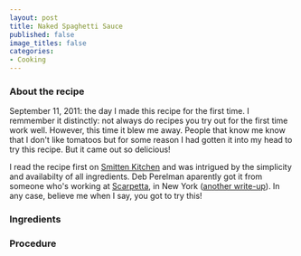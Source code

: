```yaml
---
layout: post
title: Naked Spaghetti Sauce
published: false
image_titles: false
categories:
- Cooking
---
```


### About the recipe
September 11, 2011: the day I made this recipe for the first time. I
remmember it distinctly: not always do recipes you try out for the first
time work well. However, this time it blew me away. People that know me
know that I don't like tomatoos but for some reason I had gotten it into
my head to try this recipe. But it came out so delicious!

I read the recipe first on [Smitten
Kitchen](http://smittenkitchen.com/2011/08/naked-tomato-sauce/) and was
intrigued by the simplicity and availabilty of all ingredients. Deb
Perelman aparently got it from someone who's working at
[Scarpetta](http://www.scottconant.com/restaurants/scarpetta/new-york), in
New York ([another
write-up](http://newyork.seriouseats.com/2009/10/making-scarpetta-tomato-basil-spaghetti-scott-conant-scarpetta-meatpacking-district-nyce.html)). In any case, believe me when I say, you got to try this!

### Ingredients

### Procedure



[smk-tomato-sauce]: http://smittenkitchen.com/2011/08/naked-tomato-sauce/ "Smitten Kitchen"
[scarpetta]: http://www.scottconant.com/restaurants/scarpetta/new-york "Scarpetta New York"
[serious-eats]: http://newyork.seriouseats.com/2009/10/making-scarpetta-tomato-basil-spaghetti-scott-conant-scarpetta-meatpacking-district-nyce.html "New York's Serious Eats, 'Making Scarpetta tomato basil spaghetti'"
